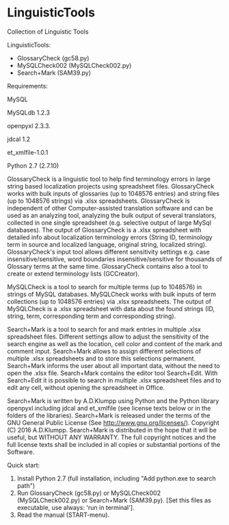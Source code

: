 # LinguisticTools
Collection of Linguistic Tools

LinguisticTools:
- GlossaryCheck (gc58.py)
- MySQLCheck002 (MySQLCheck002.py)
- Search+Mark (SAM39.py)

Requirements:

MySQL 

MySQLdb 1.2.3

openpyxl 2.3.3.

jdcal 1.2

et_xmlfile-1.0.1

Python 2.7 (2.7.10)


GlossaryCheck is a linguistic tool to help find terminology errors in large string based localization projects using spreadsheet files. GlossaryCheck works with bulk inputs of glossaries (up to 1048576 entries) and string files (up to 1048576 strings) via .xlsx spreadsheets. GlossaryCheck is independent of other Computer-assisted translation software and can be used as an analyzing tool, analyzing the bulk output of several translators, collected in one single spreadsheet (e.g. selective output of large MySql databases). The output of GlossaryCheck is a .xlsx spreadsheet with detailed info about localization terminology errors (String ID, terminology term in source and localized language, original string, localized string). GlossaryCheck's input tool allows different sensitivity settings e.g. case insensitive/sensitive, word boundaries insensitive/sensitive for thousands of Glossary terms at the same time. GlossaryCheck contains also a tool to create or extend terminology lists (GCCreator). 

MySQLCheck is a tool to search for multiple terms (up to 1048576) in strings of MySQL databases. MySQLCheck works with bulk inputs of term collections (up to 1048576 entries)  via .xlsx spreadsheets. The output of MySQLCheck is a .xlsx spreadsheet with data about the found strings (ID, string, term, corresponding term and corresponding string).

Search+Mark is a tool to search for and mark entries in multiple .xlsx spreadsheet files. Different settings allow to adjust the sensitivity of the search engine as well as the location, cell color and content of the mark and comment input. Search+Mark allows to assign different selections of multiple .xlsx spreadsheets and to store this selections permanent. Search+Mark informs the user about all important data, without the need to open the .xlsx file. Search+Mark contains the editor tool Search+Edit. With Search+Edit it is possible to search in multiple .xlsx spreadsheet files and to edit any cell, without opening the spreadsheet in Office.

Search+Mark is written by A.D.Klumpp using Python and the Python library openpyxl including jdcal and et_xmlfile (see license texts below or in the folders of the libraries). Search+Mark is released under the terms of the GNU General Public License (See http://www.gnu.org/licenses/). Copyright (C) 2016 A.D.Klumpp. Search+Mark is distributed in the hope that it will be useful, but WITHOUT ANY WARRANTY. The full copyright notices and the full license texts shall be included in all copies or substantial portions of the Software.


Quick start:
1) Install Python 2.7 (full installation, including "Add python.exe to search path")
2) Run GlossaryCheck (gc58.py) or MySQLCheck002 (MySQLCheck002.py) or Search+Mark (SAM39.py). [Set this files as executable, use always: 'run in terminal'].
3) Read the manual (START-menu).




